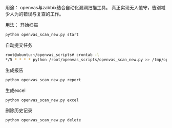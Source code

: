 用途：
openvas与zabbix结合自动化漏洞扫描工具。
真正实现无人值守，告别减少人为的错误与复查的工作。



用法：
开始扫描
```bash
python openvas_scan_new.py start
```

自动提交任务
```bash
root@ubuntu:~/openvas_scripts# crontab -l
*/5 * * * * python /root/openvas_scripts/openvas_scan_new.py >> /tmp/openvas_pkl/efun_openvas_progress.log
```

生成报告
```bash
python openvas_scan_new.py report
```

生成excel
```bash
python openvas_scan_new.py excel
```


删除历史记录
```bash
python openvas_scan_new.py delete
```

